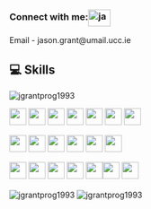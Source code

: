 
<h3 align="left">Connect with me:<a href="https://linkedin.com/in/jason-grant" target="blank"><img align="center" src="https://raw.githubusercontent.com/rahuldkjain/github-profile-readme-generator/master/src/images/icons/Social/linked-in-alt.svg" alt="jason-grant" height="30" width="40" /></a> </h3> <p>Email - jason.grant@umail.ucc.ie </p>
<p align="left">


## 💻 Skills
<p><img align="center" src="https://github-readme-stats.vercel.app/api/top-langs?username=jgrantprog1993&show_icons=true&theme=dark&title_color=f2eded&text_color=f3ecec&locale=en&layout=compact" alt="jgrantprog1993" /></p>
<p>
<img src="https://img.shields.io/badge/javascript-%23323330.svg?style=for-the-badge&logo=javascript&logoColor=%23F7DF1E" style="margin-bottom: 4px;" height="30px">
<img src="https://img.shields.io/badge/python-3670A0?style=for-the-badge&logo=python&logoColor=ffdd54" style="margin-bottom: 4px;" height="30px">
<img src="https://img.shields.io/badge/node.js-6DA55F?style=for-the-badge&logo=node.js&logoColor=white" style="margin-bottom: 4px;" height="30px">
<img src="https://img.shields.io/badge/Java-ED8B00?style=for-the-badge&logo=java&logoColor=white" style="margin-bottom: 4px;" height="30px">
<img src="https://img.shields.io/badge/kotlin-%230095D5.svg?style=for-the-badge&logo=kotlin&logoColor=white" style="margin-bottom: 4px;" height="30px">
<img src="https://img.shields.io/badge/Android-3DDC84?style=for-the-badge&logo=android&logoColor=white" style="margin-bottom: 4px;" height="30px">
<img src="https://img.shields.io/badge/next.js-000000?style=for-the-badge&logo=nextdotjs&logoColor=white" style="margin-bottom: 4px;" height="30px">
<p><img src="https://img.shields.io/badge/react-%2320232a.svg?style=for-the-badge&logo=react&logoColor=%2361DAFB" style="margin-bottom: 4px;" height="30px">
<img src="https://img.shields.io/badge/tailwindcss-%2338B2AC.svg?style=for-the-badge&logo=tailwind-css&logoColor=white" style="margin-bottom: 4px;" height="30px">
<img src="https://img.shields.io/badge/bulma-cyan?style=for-the-badge&logo=bulma&logoColor=white" style="margin-bottom: 4px;" height="30px">
<img src="https://img.shields.io/badge/svelte-%23f1413d.svg?style=for-the-badge&logo=svelte&logoColor=white" style="margin-bottom: 4px;" height="30px">
<img src="https://img.shields.io/badge/Handlebars.js-f0772b?style=for-the-badge&logo=handlebarsdotjs&logoColor=black" style="margin-bottom: 4px;" height="30px">
<img src="https://img.shields.io/badge/Font_Awesome-339AF0?style=for-the-badge&logo=fontawesome&logoColor=white" style="margin-bottom: 4px;" height="30px">
</p>
<p>
  <img src="https://img.shields.io/badge/Netlify-00C7B7?style=for-the-badge&logo=netlify&logoColor=white" style="margin-bottom: 4px;" height="30px">
  <img src="https://img.shields.io/badge/Heroku-430098?style=for-the-badge&logo=heroku&logoColor=white" style="margin-bottom: 4px;" height="30px">
  <img src="https://img.shields.io/badge/Amazon_AWS-FF9900?style=for-the-badge&logo=amazonaws&logoColor=white" style="margin-bottom: 4px;" height="30px">
  <img src="https://img.shields.io/badge/MongoDB-4EA94B?style=for-the-badge&logo=mongodb&logoColor=white" style="margin-bottom: 4px;" height="30px">
<img src="https://img.shields.io/badge/git-%23F05033.svg?style=for-the-badge&logo=git&logoColor=white" style="margin-bottom: 4px;" height="30px"><img src="https://img.shields.io/badge/-Arduino-00979D?style=for-the-badge&logo=Arduino&logoColor=white" style="margin-bottom: 4px;" height="30px">
  <img src="https://img.shields.io/badge/Linux-FCC624?style=for-the-badge&logo=linux&logoColor=black" style="margin-bottom: 4px;" height="30px">
</p>
  
<img align="center" src="https://github-readme-stats.vercel.app/api?username=jgrantprog1993&show_icons=true&theme=dark&locale=en" alt="jgrantprog1993" />
<img align="center" src="https://github-readme-streak-stats.herokuapp.com/?user=jgrantprog1993&theme=dark" alt="jgrantprog1993" /></p>
